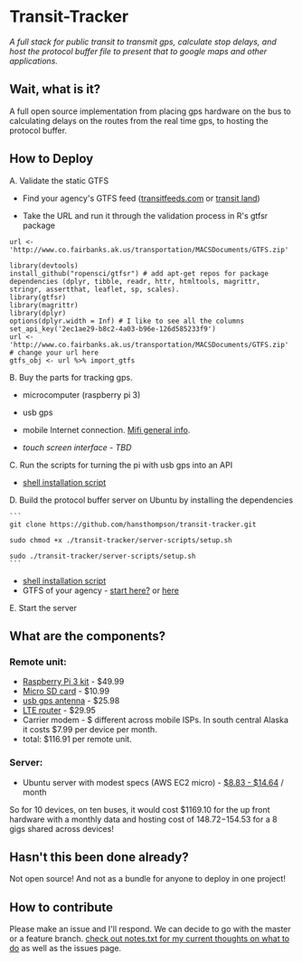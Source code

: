 

Transit-Tracker
===================

*A full stack for public transit to transmit gps, calculate stop delays, and host the protocol buffer file to present that to google maps and other applications.*

Wait, what is it?
-------------

A full open source implementation from placing gps hardware on the bus to calculating delays on the routes from the real time gps, to hosting the protocol buffer. 

How to Deploy
-------------
A. Validate the static GTFS 

* Find your agency's GTFS feed ([transitfeeds.com](http://transitfeeds.com/) or [transit land](https://transit.land/feed-registry/))
    
* Take the URL and run it through the validation process in R's gtfsr package
    
```
url <- 'http://www.co.fairbanks.ak.us/transportation/MACSDocuments/GTFS.zip'

library(devtools)
install_github("ropensci/gtfsr") # add apt-get repos for package dependencies (dplyr, tibble, readr, httr, htmltools, magrittr, stringr, assertthat, leaflet, sp, scales). 
library(gtfsr)
library(magrittr)
library(dplyr)
options(dplyr.width = Inf) # I like to see all the columns
set_api_key('2ec1ae29-b8c2-4a03-b96e-126d585233f9')
url <- 'http://www.co.fairbanks.ak.us/transportation/MACSDocuments/GTFS.zip' # change your url here
gtfs_obj <- url %>% import_gtfs
```
B. Buy the parts for tracking gps. 
* microcomputer (raspberry pi 3) 
	
* usb gps
	
* mobile Internet connection. [Mifi general info](https://en.wikipedia.org/wiki/MiFi).
	
* *touch screen interface - TBD*
	
C. Run the scripts for turning the pi with usb gps into an API
   * [shell installation script](pi-scripts/setup.sh)
   
D. Build the protocol buffer server on Ubuntu by installing the dependencies
	
	```
  	git clone https://github.com/hansthompson/transit-tracker.git
	
	sudo chmod +x ./transit-tracker/server-scripts/setup.sh
	
	sudo ./transit-tracker/server-scripts/setup.sh
	```
   * [shell installation script](server-scripts/setup.sh)
   * GTFS of your agency - [start here?](https://transit.land/feed-registry/) or [here](http://transitfeeds.com/) 
   
   
E. Start the server

What are the components?
-------------

### Remote unit:
* [Raspberry Pi 3 kit](https://www.amazon.com/CanaKit-Raspberry-Clear-Power-Supply/dp/B01C6EQNNK/ref=sr_1_3?s=pc&ie=UTF8&qid=1488783930&sr=1-3&keywords=raspberry+pi+3) - $49.99
* [Micro SD card](https://www.amazon.com/Samsung-Select-Memory-MB-ME32DA-AM/dp/B01DOB6Y5Q/ref=sr_1_1?s=pc&ie=UTF8&qid=1488783959&sr=1-1&keywords=micro+sd) - $10.99
* [usb gps antenna](https://www.amazon.com/Generic-Receiver-G-mouse-Antenna-Navigation/dp/B017BJ3KTU/ref=sr_1_1?s=pc&ie=UTF8&qid=1488784023&sr=8-1&keywords=Generic+USB+GPS+Receiver+G-mouse+GPS+Mouse+Within+GPS+Module+Antenna+for+Car+Laptop+PC+Navigation+Support+Google) - $25.98
* [LTE router](https://www.amazon.com/dp/B00634PLTW/ref=psdc_300189_t1_B01FVJIWCW) - $29.95
* Carrier modem - $ different across mobile ISPs.   In south central Alaska it costs $7.99 per device per month.
* total: $116.91 per remote unit.

### Server:
* Ubuntu server with modest specs (AWS EC2 micro) - [$8.83 - $14.64](https://www.google.com/search?q=aws+micro+cost+month&oq=aws+micro&aqs=chrome.0.69i59l2j69i57.3119j0j1&sourceid=chrome&ie=UTF-8) / month

So for 10 devices, on ten buses, it would cost $1169.10 for the up front hardware with a monthly data and hosting cost of $148.72-$154.53 for a 8 gigs shared across devices! 

Hasn't this been done already? 
-------------

Not open source! And not as a bundle for anyone to deploy in one project!


How to contribute
-------------

Please make an issue and I'll respond.  We can decide to go with the master or a feature branch. [check out notes.txt for my current thoughts on what to do](notes.txt) as well as the issues page. 
